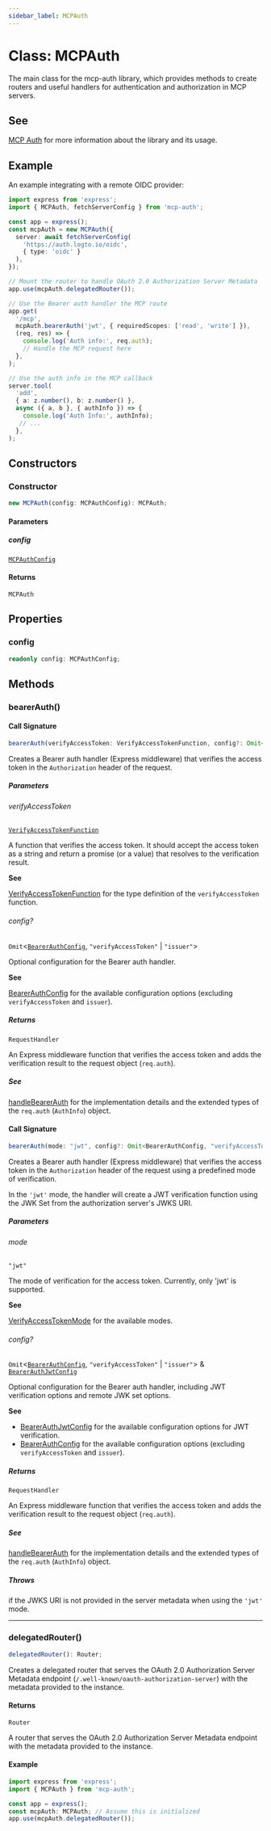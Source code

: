 ```yaml
---
sidebar_label: MCPAuth
---
```


# Class: MCPAuth

The main class for the mcp-auth library, which provides methods to create routers and useful
handlers for authentication and authorization in MCP servers.

## See

[MCP Auth](https://mcp-auth.dev) for more information about the library and its
usage.

## Example

An example integrating with a remote OIDC provider:

```ts
import express from 'express';
import { MCPAuth, fetchServerConfig } from 'mcp-auth';

const app = express();
const mcpAuth = new MCPAuth({
  server: await fetchServerConfig(
    'https://auth.logto.io/oidc',
    { type: 'oidc' }
  ),
});

// Mount the router to handle OAuth 2.0 Authorization Server Metadata
app.use(mcpAuth.delegatedRouter());

// Use the Bearer auth handler the MCP route
app.get(
  '/mcp',
  mcpAuth.bearerAuth('jwt', { requiredScopes: ['read', 'write'] }),
  (req, res) => {
    console.log('Auth info:', req.auth);
    // Handle the MCP request here
  },
);

// Use the auth info in the MCP callback
server.tool(
  'add',
  { a: z.number(), b: z.number() },
  async ({ a, b }, { authInfo }) => {
    console.log('Auth Info:', authInfo);
   // ...
  },
);
```

## Constructors

### Constructor

```ts
new MCPAuth(config: MCPAuthConfig): MCPAuth;
```

#### Parameters

##### config

[`MCPAuthConfig`](/references/js/type-aliases/MCPAuthConfig.md)

#### Returns

`MCPAuth`

## Properties

### config

```ts
readonly config: MCPAuthConfig;
```

## Methods

### bearerAuth()

#### Call Signature

```ts
bearerAuth(verifyAccessToken: VerifyAccessTokenFunction, config?: Omit<BearerAuthConfig, "verifyAccessToken" | "issuer">): RequestHandler;
```

Creates a Bearer auth handler (Express middleware) that verifies the access token in the
`Authorization` header of the request.

##### Parameters

###### verifyAccessToken

[`VerifyAccessTokenFunction`](/references/js/type-aliases/VerifyAccessTokenFunction.md)

A function that verifies the access token. It should accept the
access token as a string and return a promise (or a value) that resolves to the
verification result.

**See**

[VerifyAccessTokenFunction](/references/js/type-aliases/VerifyAccessTokenFunction.md) for the type definition of the
`verifyAccessToken` function.

###### config?

`Omit`\<[`BearerAuthConfig`](/references/js/type-aliases/BearerAuthConfig.md), `"verifyAccessToken"` \| `"issuer"`\>

Optional configuration for the Bearer auth handler.

**See**

[BearerAuthConfig](/references/js/type-aliases/BearerAuthConfig.md) for the available configuration options (excluding
`verifyAccessToken` and `issuer`).

##### Returns

`RequestHandler`

An Express middleware function that verifies the access token and adds the
verification result to the request object (`req.auth`).

##### See

[handleBearerAuth](/references/js/functions/handleBearerAuth.md) for the implementation details and the extended types of the
`req.auth` (`AuthInfo`) object.

#### Call Signature

```ts
bearerAuth(mode: "jwt", config?: Omit<BearerAuthConfig, "verifyAccessToken" | "issuer"> & BearerAuthJwtConfig): RequestHandler;
```

Creates a Bearer auth handler (Express middleware) that verifies the access token in the
`Authorization` header of the request using a predefined mode of verification.

In the `'jwt'` mode, the handler will create a JWT verification function using the JWK Set
from the authorization server's JWKS URI.

##### Parameters

###### mode

`"jwt"`

The mode of verification for the access token. Currently, only 'jwt' is supported.

**See**

[VerifyAccessTokenMode](/references/js/type-aliases/VerifyAccessTokenMode.md) for the available modes.

###### config?

`Omit`\<[`BearerAuthConfig`](/references/js/type-aliases/BearerAuthConfig.md), `"verifyAccessToken"` \| `"issuer"`\> & [`BearerAuthJwtConfig`](/references/js/type-aliases/BearerAuthJwtConfig.md)

Optional configuration for the Bearer auth handler, including JWT verification options and
remote JWK set options.

**See**

 - [BearerAuthJwtConfig](/references/js/type-aliases/BearerAuthJwtConfig.md) for the available configuration options for JWT
verification.
 - [BearerAuthConfig](/references/js/type-aliases/BearerAuthConfig.md) for the available configuration options (excluding
`verifyAccessToken` and `issuer`).

##### Returns

`RequestHandler`

An Express middleware function that verifies the access token and adds the
verification result to the request object (`req.auth`).

##### See

[handleBearerAuth](/references/js/functions/handleBearerAuth.md) for the implementation details and the extended types of the
`req.auth` (`AuthInfo`) object.

##### Throws

if the JWKS URI is not provided in the server metadata when
using the `'jwt'` mode.

***

### delegatedRouter()

```ts
delegatedRouter(): Router;
```

Creates a delegated router that serves the OAuth 2.0 Authorization Server Metadata endpoint
(`/.well-known/oauth-authorization-server`) with the metadata provided to the instance.

#### Returns

`Router`

A router that serves the OAuth 2.0 Authorization Server Metadata endpoint with the
metadata provided to the instance.

#### Example

```ts
import express from 'express';
import { MCPAuth } from 'mcp-auth';

const app = express();
const mcpAuth: MCPAuth; // Assume this is initialized
app.use(mcpAuth.delegatedRouter());
```
